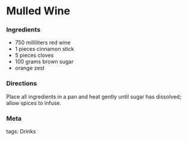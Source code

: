# Mulled Wine

### Ingredients
 * 750 milliliters red wine
 * 1 pieces cinnamon stick
 * 5 pieces cloves
 * 100 grams brown sugar
 * orange zest

### Directions

Place all ingredients in a pan and heat gently until sugar has dissolved; allow spices to infuse.

### Meta

tags: Drinks

